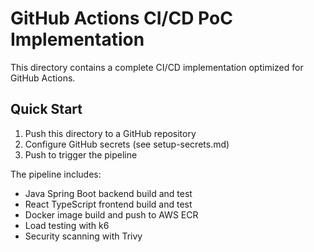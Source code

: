 # GitHub Actions CI/CD PoC Implementation

This directory contains a complete CI/CD implementation optimized for GitHub Actions.

## Quick Start
1. Push this directory to a GitHub repository
2. Configure GitHub secrets (see setup-secrets.md)
3. Push to trigger the pipeline

The pipeline includes:
- Java Spring Boot backend build and test
- React TypeScript frontend build and test  
- Docker image build and push to AWS ECR
- Load testing with k6
- Security scanning with Trivy

